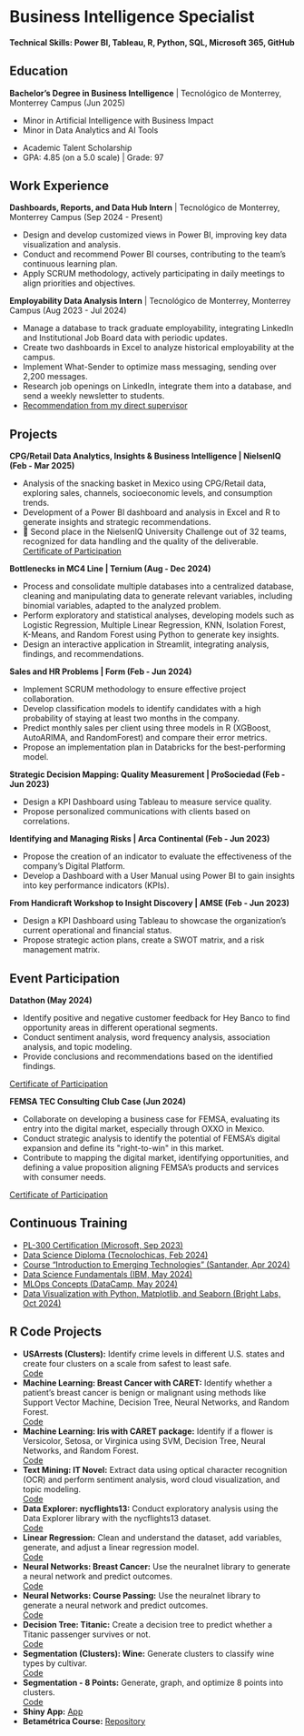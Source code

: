 # **Business Intelligence Specialist**  

#### **Technical Skills:** Power BI, Tableau, R, Python, SQL, Microsoft 365, GitHub  

## **Education**  
**Bachelor’s Degree in Business Intelligence** | Tecnológico de Monterrey, Monterrey Campus (Jun 2025)  
* Minor in Artificial Intelligence with Business Impact  
* Minor in Data Analytics and AI Tools  
- Academic Talent Scholarship  
- GPA: 4.85 (on a 5.0 scale) | Grade: 97

## **Work Experience**  
**Dashboards, Reports, and Data Hub Intern** | Tecnológico de Monterrey, Monterrey Campus (Sep 2024 - Present)  
- Design and develop customized views in Power BI, improving key data visualization and analysis.  
- Conduct and recommend Power BI courses, contributing to the team’s continuous learning plan.  
- Apply SCRUM methodology, actively participating in daily meetings to align priorities and objectives.  

**Employability Data Analysis Intern** | Tecnológico de Monterrey, Monterrey Campus (Aug 2023 - Jul 2024)  
- Manage a database to track graduate employability, integrating LinkedIn and Institutional Job Board data with periodic updates.  
- Create two dashboards in Excel to analyze historical employability at the campus.  
- Implement What-Sender to optimize mass messaging, sending over 2,200 messages.  
- Research job openings on LinkedIn, integrate them into a database, and send a weekly newsletter to students.  
- [Recommendation from my direct supervisor](https://www.linkedin.com/in/nayeli-pe%C3%B1a-mart%C3%ADnez-7a48b9221/details/recommendations/)  

## **Projects**  
**CPG/Retail Data Analytics, Insights & Business Intelligence | NielsenIQ (Feb - Mar 2025)**  
- Analysis of the snacking basket in Mexico using CPG/Retail data, exploring sales, channels, socioeconomic levels, and consumption trends.
- Development of a Power BI dashboard and analysis in Excel and R to generate insights and strategic recommendations.
- 🥈 Second place in the NielsenIQ University Challenge out of 32 teams, recognized for data handling and the quality of the deliverable.
[Certificate of Participation](https://drive.google.com/file/d/1pjh3BCsiY4MlpmTro5UPgm5MP2Tp6QrK/view?usp=sharing)  

**Bottlenecks in MC4 Line | Ternium (Aug - Dec 2024)**  
- Process and consolidate multiple databases into a centralized database, cleaning and manipulating data to generate relevant variables, including binomial variables, adapted to the analyzed problem.  
- Perform exploratory and statistical analyses, developing models such as Logistic Regression, Multiple Linear Regression, KNN, Isolation Forest, K-Means, and Random Forest using Python to generate key insights.  
- Design an interactive application in Streamlit, integrating analysis, findings, and recommendations.  

**Sales and HR Problems | Form (Feb - Jun 2024)**  
- Implement SCRUM methodology to ensure effective project collaboration.  
- Develop classification models to identify candidates with a high probability of staying at least two months in the company.  
- Predict monthly sales per client using three models in R (XGBoost, AutoARIMA, and RandomForest) and compare their error metrics.  
- Propose an implementation plan in Databricks for the best-performing model.  

**Strategic Decision Mapping: Quality Measurement | ProSociedad (Feb - Jun 2023)**  
- Design a KPI Dashboard using Tableau to measure service quality.  
- Propose personalized communications with clients based on correlations.  

**Identifying and Managing Risks | Arca Continental (Feb - Jun 2023)**  
- Propose the creation of an indicator to evaluate the effectiveness of the company’s Digital Platform.  
- Develop a Dashboard with a User Manual using Power BI to gain insights into key performance indicators (KPIs).  

**From Handicraft Workshop to Insight Discovery | AMSE (Feb - Jun 2023)**  
- Design a KPI Dashboard using Tableau to showcase the organization’s current operational and financial status.  
- Propose strategic action plans, create a SWOT matrix, and a risk management matrix.  

## **Event Participation**  
**Datathon (May 2024)**  
- Identify positive and negative customer feedback for Hey Banco to find opportunity areas in different operational segments.  
- Conduct sentiment analysis, word frequency analysis, association analysis, and topic modeling.  
- Provide conclusions and recommendations based on the identified findings.  

[Certificate of Participation](https://drive.google.com/file/d/1BYtz9Nvw1r-h6hhHFseb8iIb_Ty8FsFA/view?usp=sharing)  

**FEMSA TEC Consulting Club Case (Jun 2024)**  
- Collaborate on developing a business case for FEMSA, evaluating its entry into the digital market, especially through OXXO in Mexico.  
- Conduct strategic analysis to identify the potential of FEMSA’s digital expansion and define its "right-to-win" in this market.  
- Contribute to mapping the digital market, identifying opportunities, and defining a value proposition aligning FEMSA’s products and services with consumer needs.  

[Certificate of Participation](https://drive.google.com/file/d/14NcHLk2bqA_qJXhf29K9A9t-fuKUAKzd/view?usp=sharing)  

## **Continuous Training**  
* [PL-300 Certification (Microsoft, Sep 2023)](https://learn.microsoft.com/es-es/users/nayelipea-8168/credentials/a3c5d4dbeaf07f9d?ref=https%3A%2F%2Fwww.linkedin.com%2F)  
* [Data Science Diploma (Tecnolochicas, Feb 2024)](https://drive.google.com/file/d/1z1qLDwyVUfrGEM455bKSN5EPog8qNAIM/view?usp=sharing)  
* [Course “Introduction to Emerging Technologies” (Santander, Apr 2024)](https://drive.google.com/file/d/1insv7K9ugHLsnSaNAGNFSgz9DSEtU63t/view?usp=sharing)  
* [Data Science Fundamentals (IBM, May 2024)](https://www.credly.com/badges/ebdd3b9f-e089-409f-9357-1afd58a6f352/linked_in_profile)  
* [MLOps Concepts (DataCamp, May 2024)](https://drive.google.com/file/d/1rv7cuDpx4RqSup9DoE8NqDv8BNbo9sAo/view?usp=sharing)  
* [Data Visualization with Python, Matplotlib, and Seaborn (Bright Labs, Oct 2024)](https://drive.google.com/file/d/1zV3aWYmKZ9cdsoTjHaIQ3CKdo7gWKGno/view?usp=sharing)  

## **R Code Projects**  
- **USArrests (Clusters):** Identify crime levels in different U.S. states and create four clusters on a scale from safest to least safe.  
[Code](https://rpubs.com/NayeliPM/1156426)  
- **Machine Learning: Breast Cancer with CARET:** Identify whether a patient’s breast cancer is benign or malignant using methods like Support Vector Machine, Decision Tree, Neural Networks, and Random Forest.  
[Code](https://rpubs.com/NayeliPM/1156421)  
- **Machine Learning: Iris with CARET package:** Identify if a flower is Versicolor, Setosa, or Virginica using SVM, Decision Tree, Neural Networks, and Random Forest.  
[Code](https://rpubs.com/NayeliPM/1156418)  
- **Text Mining: IT Novel:** Extract data using optical character recognition (OCR) and perform sentiment analysis, word cloud visualization, and topic modeling.  
[Code](https://rpubs.com/NayeliPM/1156410)  
- **Data Explorer: nycflights13:** Conduct exploratory analysis using the Data Explorer library with the nycflights13 dataset.  
[Code](https://rpubs.com/NayeliPM/1156361)  
- **Linear Regression:** Clean and understand the dataset, add variables, generate, and adjust a linear regression model.  
[Code](https://rpubs.com/NayeliPM/1156335)  
- **Neural Networks: Breast Cancer:** Use the neuralnet library to generate a neural network and predict outcomes.  
[Code](https://rpubs.com/NayeliPM/)  
- **Neural Networks: Course Passing:** Use the neuralnet library to generate a neural network and predict outcomes.  
[Code](https://rpubs.com/NayeliPM/1156319)  
- **Decision Tree: Titanic:** Create a decision tree to predict whether a Titanic passenger survives or not.  
[Code](https://rpubs.com/NayeliPM/1156282)  
- **Segmentation (Clusters): Wine:** Generate clusters to classify wine types by cultivar.  
[Code](https://rpubs.com/NayeliPM/vinos)  
- **Segmentation - 8 Points:** Generate, graph, and optimize 8 points into clusters.  
[Code](https://rpubs.com/NayeliPM/1154418)  
- **Shiny App:** [App](https://nayelipm.shinyapps.io/PanelFinal/)  
- **Betamétrica Course:** [Repository](https://github.com/nayeli119/proyectos_betametrica/tree/main)  


